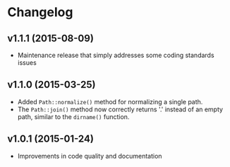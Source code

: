 # Changelog #

## v1.1.1 (2015-08-09) ##

  * Maintenance release that simply addresses some coding standards issues

## v1.1.0 (2015-03-25) ##

  * Added `Path::normalize()` method for normalizing a single path.
  * The `Path::join()` method now correctly returns '.' instead of an empty
    path, similar to the `dirname()` function.

## v1.0.1 (2015-01-24) ##

  * Improvements in code quality and documentation
